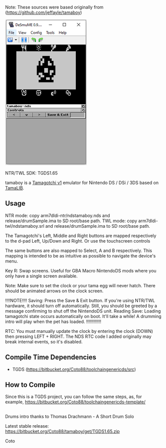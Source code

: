 Note: These sources were based originally from (https://github.com/jeffayle/tamaboy)

![tamaboy](img/tamaboy_nds.png)

NTR/TWL SDK: TGDS1.65

tamaboy is a [Tamagotchi v1](http://adb.arcadeitalia.net/?mame=tama) emulator
for Nintendo DS / DSi / 3DS based on [TamaLIB](https://github.com/jcrona/tamalib/).

## Usage

NTR mode: copy arm7dldi-ntr/ndstamaboy.nds and release/drumSample.ima to SD root/base path.
TWL mode: copy arm7dldi-twl/ndstamaboy.srl and release/drumSample.ima to SD root/base path.

The Tamagotchi's Left, Middle and Right buttons are mapped respectively to the
d-pad Left, Up/Down and Right. Or use the touchscreen controls

The same buttons are also mapped to Select, A and B respectively. This mapping
is intended to be as intuitive as possible to navigate the device's menu.

Key R: Swap screens. Useful for GBA Macro NintendoDS mods where you only have a single screen available.

Note: Make sure to set the clock or your tama egg will never hatch. There should be
animated arrows on the clock screen.

!!!!NOTE!!!!
Saving: Press the Save & Exit button. If you're using NTR/TWL hardware, it should turn off automatically. Still, you should be greeted by a message confirming to shut off the NintendoDS unit.
Reading Save: Loading tamagotchi state occurs automatically on boot. It'll take a while! A drumming intro will play when the pet has loaded.
!!!!!!!!!!!!

RTC: You must manually update the clock by entering the clock (DOWN) then pressing LEFT + RIGHT. The NDS RTC code I added originally may break internal events, so it's disabled.

## Compile Time Dependencies

- TGDS (https://bitbucket.org/Coto88/toolchaingenericds/src)

## How to Compile

Since this is a TGDS project, you can follow the same steps, as, for example, https://bitbucket.org/Coto88/toolchaingenericds-template/

## 
Drums intro thanks to Thomas Drachmann - A Short Drum Solo


Latest stable release: https://bitbucket.org/Coto88/tamaboy/get/TGDS1.65.zip

Coto